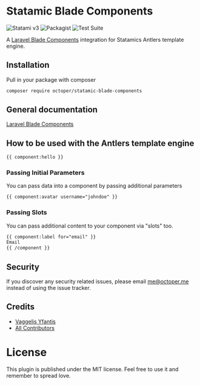 # Statamic Blade Components

![Statami v3](https://img.shields.io/badge/Statamic-3.0+-FF269E)
![Packagist](https://img.shields.io/packagist/v/octoper/statamic-blade-components)
![Test Suite](https://github.com/octoper/statamic-blade-components/workflows/Test%20Suite/badge.svg)

A [Laravel Blade Components](https://laravel.com/docs/7.x/blade#components) integration for Statamics Antlers template engine. 

## Installation
Pull in your package with composer
```bash
composer require octoper/statamic-blade-components
```

## General documentation
[Laravel Blade Components](https://laravel.com/docs/7.x/blade#components)

## How to be used with the Antlers template engine
```html
{{ component:hello }}
```

### Passing Initial Parameters
You can pass data into a component by passing additional parameters

```html
{{ component:avatar username="johndoe" }}
```

### Passing Slots
You can pass additional content to your component via "slots" too.

```html
{{ component:label for="email" }}
Email
{{ /component }}
```

## Security

If you discover any security related issues, please email me@octoper.me instead of using the issue tracker.

## Credits

- [Vaggelis Yfantis](https://github.com/octoper)
- [All Contributors](../../contributors)

# License 
This plugin is published under the MIT license. Feel free to use it and remember to spread love.
